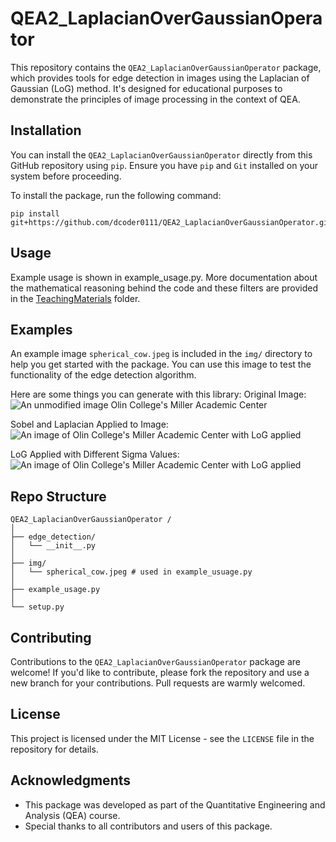 # QEA2_LaplacianOverGaussianOperator

This repository contains the `QEA2_LaplacianOverGaussianOperator` package, which provides tools for edge detection in images using the Laplacian of Gaussian (LoG) method. It's designed for educational purposes to demonstrate the principles of image processing in the context of QEA.

## Installation

You can install the `QEA2_LaplacianOverGaussianOperator` directly from this GitHub repository using `pip`. Ensure you have `pip` and `Git` installed on your system before proceeding.

To install the package, run the following command:

```
pip install git+https://github.com/dcoder0111/QEA2_LaplacianOverGaussianOperator.git#egg=QEA2_LaplacianOverGaussianOperator
```

## Usage

Example usage is shown in example_usage.py. More documentation about the mathematical reasoning behind the code and these filters are provided in the [TeachingMaterials](TeachingMaterial) folder.

## Examples

An example image `spherical_cow.jpeg` is included in the `img/` directory to help you get started with the package. You can use this image to test the functionality of the edge detection algorithm.

Here are some things you can generate with this library:
Original Image:
![An unmodified image Olin College's Miller Academic Center](https://github.com/dcoder0111/QEA2_LaplacianOverGaussianOperator/blob/main/img/examples/Olin.jpeg?raw=true)

Sobel and Laplacian Applied to Image:
![An image of Olin College's Miller Academic Center with LoG applied](https://github.com/dcoder0111/QEA2_LaplacianOverGaussianOperator/blob/main/img/examples/Olin_Derivatives.png?raw=true)

LoG Applied with Different Sigma Values:
![An image of Olin College's Miller Academic Center with LoG applied](https://github.com/dcoder0111/QEA2_LaplacianOverGaussianOperator/blob/main/img/examples/Olin_LoG.png?raw=true)


## Repo Structure

```
QEA2_LaplacianOverGaussianOperator /
│
├── edge_detection/
│   └── __init__.py
│
├── img/
│   └── spherical_cow.jpeg # used in example_usuage.py
│
├── example_usage.py
│
└── setup.py
```

## Contributing

Contributions to the `QEA2_LaplacianOverGaussianOperator` package are welcome! If you'd like to contribute, please fork the repository and use a new branch for your contributions. Pull requests are warmly welcomed.

## License

This project is licensed under the MIT License - see the `LICENSE` file in the repository for details.

## Acknowledgments

- This package was developed as part of the Quantitative Engineering and Analysis (QEA) course.
- Special thanks to all contributors and users of this package.
